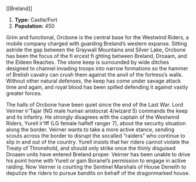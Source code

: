 [[Breland]]
1. **Type:** Castle/Fort
2. **Population:** 450

Grim and functional, Orcbone is the central base for the Westwind Riders, a mobile company charged with guarding Breland’s western expanse. Sitting astride the gap between the Graywall Mountains and Silver Lake, Orcbone has been the focus of the fi ercest fi ghting between Breland, Droaam, and the Eldeen Reaches. The stone keep is surrounded by wide ditches designed to channel invading troops into narrow formations so the hammer of Brelish cavalry can crush them against the anvil of the fortress’s walls. Without other natural defenses, the keep has come under savage attack time and again, and royal blood has been spilled defending it against vastly greater forces.

The halls of Orcbone have been quiet since the end of the Last War. Lord Veirner ir’Tajar (NG male human aristocrat 4/wizard 5) commands the keep and its infantry. He strongly disagrees with the captain of the Westwind Riders, Yurell ir’Iff (LG female halfelf ranger 7), about the security situation along the border. Veirner wants to take a more active stance, sending scouts across the border to disrupt the socalled “raiders” who continue to slip in and out of the country. Yurell insists that her riders cannot violate the Treaty of Thronehold, and should only strike once the thinly disguised Droaam units have entered Breland proper. Veirner has been unable to drive his point home with Yurell or gain Boranel’s permission to engage in active raiding. Now Veirner is courting the Sentinel Marshals of House Deneith to deputize the riders to pursue bandits on behalf of the dragonmarked house.